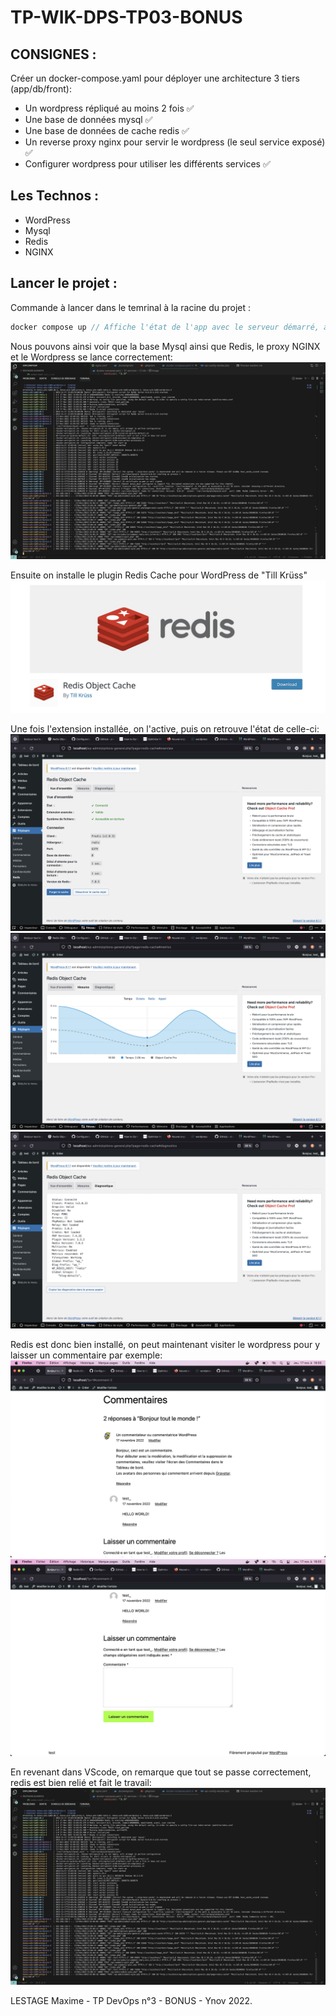 # TP-WIK-DPS-TP03-BONUS

## CONSIGNES :

Créer un docker-compose.yaml pour déployer une architecture 3 tiers (app/db/front):

- Un wordpress répliqué au moins 2 fois ✅
- Une base de données mysql ✅
- Une base de données de cache redis ✅
- Un reverse proxy nginx pour servir le wordpress (le seul service exposé) ✅
- Configurer wordpress pour utiliser les différents services ✅

## Les Technos :

- WordPress
- Mysql
- Redis
- NGINX

## Lancer le projet :

Commande à lancer dans le temrinal à la racine du projet :

```rs
docker compose up // Affiche l'état de l'app avec le serveur démarré, ainsi que l'action du server balancing.
```

Nous pouvons ainsi voir que la base Mysql ainsi que Redis, le proxy NGINX et le Wordpress se lance correctement:
![screenshot](https://github.com/maxlestage/BONUS-WIK-TP03/blob/main/images/Debug_capture_vscode1.png)

Ensuite on installe le plugin Redis Cache pour WordPress de "Till Krüss"
![screenshot](https://github.com/maxlestage/BONUS-WIK-TP03/blob/main/images/Redis_ext_wp.png)

Une fois l'extension installée, on l'active, puis on retrouve l'état de celle-ci:
![screenshot](https://github.com/maxlestage/BONUS-WIK-TP03/blob/main/images/WP_Etat_de_connexion1.png)
![screenshot](https://github.com/maxlestage/BONUS-WIK-TP03/blob/main/images/WP_Etat_de_connexion2.png)
![screenshot](https://github.com/maxlestage/BONUS-WIK-TP03/blob/main/images/WP_Etat_de_connexion3.png)

Redis est donc bien installé, on peut maintenant visiter le wordpress pour y laisser un commentaire par exemple:
![screenshot](https://github.com/maxlestage/BONUS-WIK-TP03/blob/main/images/WP_test_comment1.png)
![screenshot](https://github.com/maxlestage/BONUS-WIK-TP03/blob/main/images/WP_test_comment2.png)

En revenant dans VScode, on remarque que tout se passe correctement, redis est bien relié et fait le travail:
![screenshot](https://github.com/maxlestage/BONUS-WIK-TP03/blob/main/images/Debug_capture_vscode1.png)

LESTAGE Maxime - TP DevOps n°3 - BONUS - Ynov 2022.
